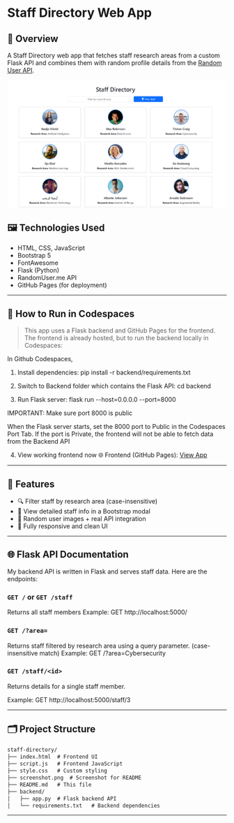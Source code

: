 # Staff Directory Web App

## 📝 Overview

A Staff Directory web app that fetches staff research areas from a custom Flask API and combines them with random profile details from the [Random User API](https://randomuser.me/).  


![Screenshot of Staff Directory](screenshot.png)

## 🖼️ Technologies Used

- HTML, CSS, JavaScript  
- Bootstrap 5  
- FontAwesome  
- Flask (Python)  
- RandomUser.me API  
- GitHub Pages (for deployment)

---

## 🧠 How to Run in Codespaces

> This app uses a Flask backend and GitHub Pages for the frontend. The frontend is already hosted, but to run the backend locally in Codespaces:

In Github Codespaces, 

1. Install dependencies:
pip install -r backend/requirements.txt 

2. Switch to Backend folder which contains the Flask API: 
cd backend

3. Run Flask server:
flask run --host=0.0.0.0 --port=8000

IMPORTANT: Make sure port 8000 is public

When the Flask server starts, set the 8000 port to Public in the Codespaces Port Tab. 
If the port is Private, the frontend will not be able to fetch data from the Backend API

4. View working frontend now 
🌐 Frontend (GitHub Pages): [View App](https://pedromarkfernandes.github.io/staff-directory/)
---

## 🚀 Features

- 🔍 Filter staff by research area (case-insensitive)
- 🧑 View detailed staff info in a Bootstrap modal
- 🎨 Random user images + real API integration
- 📱 Fully responsive and clean UI

---

## 🌐 Flask API Documentation

My backend API is written in Flask and serves staff data. Here are the endpoints:

### `GET /` or `GET /staff`
Returns all staff members
Example: GET http://localhost:5000/

### `GET /?area=`
Returns staff filtered by research area using a query parameter. (case-insensitive match)
Example: GET /?area=Cybersecurity

### `GET /staff/<id>`
Returns details for a single staff member.

Example: GET http://localhost:5000/staff/3

---

## 🗂 Project Structure
```
staff-directory/
├── index.html  # Frontend UI
├── script.js   # Frontend JavaScript
├── style.css   # Custom styling
├── screenshot.png  # Screenshot for README
├── README.md   # This file
├── backend/
│   ├── app.py  # Flask backend API
│   └── requirements.txt   # Backend dependencies
```
---